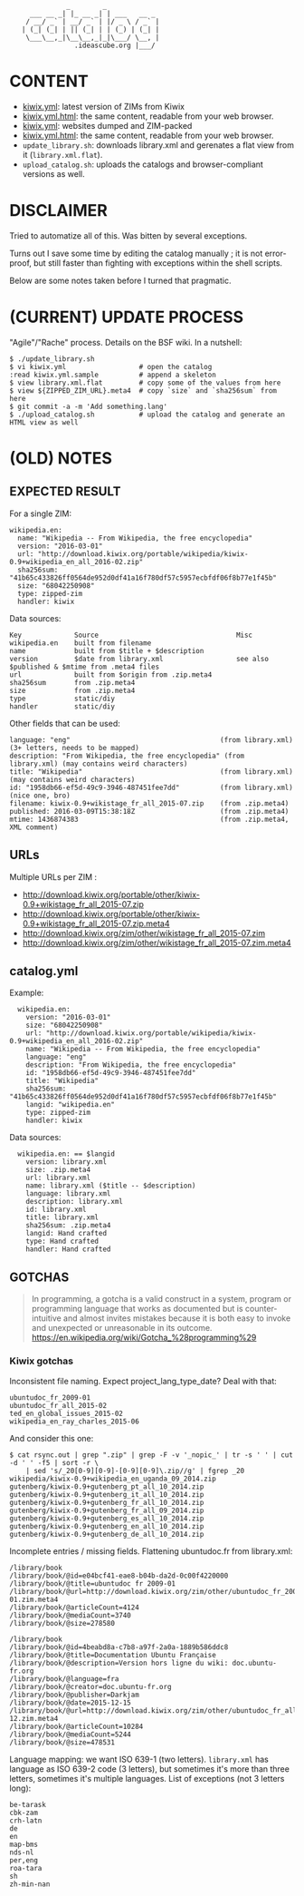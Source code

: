                   _        _
         ___ __ _| |_ __ _| | ___   __ _
        / __/ _` | __/ _` | |/ _ \ / _` |
       | (_| (_| | || (_| | | (_) | (_| |
        \___\__,_|\__\__,_|_|\___/ \__, |
                    .ideascube.org |___/

# CONTENT

* [kiwix.yml](kiwix.yml): latest version of ZIMs from Kiwix
* [kiwix.yml.html](kiwix.yml.html): the same content, readable from your web browser.
* [kiwix.yml](static-sites.yml): websites dumped and ZIM-packed
* [kiwix.yml.html](static-sites.yml.html): the same content, readable from your web browser.
* `update_library.sh`: downloads library.xml and gerenates a flat view from it (`library.xml.flat`).
* `upload_catalog.sh`: uploads the catalogs and browser-compliant versions as well.

# DISCLAIMER

Tried to automatize all of this. Was bitten by several exceptions.

Turns out I save some time by editing the catalog manually ; it is not error-proof,
but still faster than fighting with exceptions within the shell scripts.

Below are some notes taken before I turned that pragmatic.


# (CURRENT) UPDATE PROCESS

"Agile"/"Rache" process. Details on the BSF wiki. In a nutshell:

    $ ./update_library.sh
    $ vi kiwix.yml                  # open the catalog
    :read kiwix.yml.sample          # append a skeleton
    $ view library.xml.flat         # copy some of the values from here
    $ view ${ZIPPED_ZIM_URL}.meta4  # copy `size` and `sha256sum` from here
    $ git commit -a -m 'Add something.lang'
    $ ./upload_catalog.sh           # upload the catalog and generate an HTML view as well


# (OLD) NOTES

## EXPECTED RESULT

For a single ZIM:

    wikipedia.en:
      name: "Wikipedia -- From Wikipedia, the free encyclopedia"
      version: "2016-03-01"
      url: "http://download.kiwix.org/portable/wikipedia/kiwix-0.9+wikipedia_en_all_2016-02.zip"
      sha256sum: "41b65c433826ff0564de952d0df41a16f780df57c5957ecbfdf06f8b77e1f45b"
      size: "68042250908"
      type: zipped-zim
      handler: kiwix

Data sources:

    Key             Source                                  Misc
    wikipedia.en    built from filename
    name            built from $title + $description
    version         $date from library.xml                  see also $published & $mtime from .meta4 files
    url             built from $origin from .zip.meta4
    sha256sum       from .zip.meta4
    size            from .zip.meta4
    type            static/diy
    handler         static/diy

Other fields that can be used:

    language: "eng"                                     (from library.xml)  (3+ letters, needs to be mapped)
    description: "From Wikipedia, the free encyclopedia" (from library.xml) (may contains weird characters)
    title: "Wikipedia"                                  (from library.xml)  (may contains weird characters)
    id: "1958db66-ef5d-49c9-3946-487451fee7dd"          (from library.xml)  (nice one, bro)
    filename: kiwix-0.9+wikistage_fr_all_2015-07.zip    (from .zip.meta4)
    published: 2016-03-09T15:38:18Z                     (from .zip.meta4)
    mtime: 1436874383                                   (from .zip.meta4, XML comment)


## URLs

Multiple URLs per ZIM :

* http://download.kiwix.org/portable/other/kiwix-0.9+wikistage_fr_all_2015-07.zip
* http://download.kiwix.org/portable/other/kiwix-0.9+wikistage_fr_all_2015-07.zip.meta4
* http://download.kiwix.org/zim/other/wikistage_fr_all_2015-07.zim
* http://download.kiwix.org/zim/other/wikistage_fr_all_2015-07.zim.meta4


## catalog.yml

Example:

      wikipedia.en:
        version: "2016-03-01"
        size: "68042250908"
        url: "http://download.kiwix.org/portable/wikipedia/kiwix-0.9+wikipedia_en_all_2016-02.zip"
        name: "Wikipedia -- From Wikipedia, the free encyclopedia"
        language: "eng"
        description: "From Wikipedia, the free encyclopedia"
        id: "1958db66-ef5d-49c9-3946-487451fee7dd"
        title: "Wikipedia"
        sha256sum: "41b65c433826ff0564de952d0df41a16f780df57c5957ecbfdf06f8b77e1f45b"
        langid: "wikipedia.en"
        type: zipped-zim
        handler: kiwix

Data sources:

      wikipedia.en: == $langid
        version: library.xml
        size: .zip.meta4
        url: library.xml
        name: library.xml ($title -- $description)
        language: library.xml
        description: library.xml
        id: library.xml
        title: library.xml
        sha256sum: .zip.meta4
        langid: Hand crafted
        type: Hand crafted
        handler: Hand crafted

## GOTCHAS

> In programming, a gotcha is a valid construct in a system, program or programming language that works as documented but is counter-intuitive and almost invites mistakes because it is both easy to invoke and unexpected or unreasonable in its outcome.
> <https://en.wikipedia.org/wiki/Gotcha_%28programming%29>

### Kiwix gotchas

Inconsistent file naming. Expect project_lang_type_date? Deal with that:

    ubuntudoc_fr_2009-01
    ubuntudoc_fr_all_2015-02
    ted_en_global_issues_2015-02
    wikipedia_en_ray_charles_2015-06

And consider this one:

    $ cat rsync.out | grep ".zip" | grep -F -v '_nopic_' | tr -s ' ' | cut -d ' ' -f5 | sort -r \
        | sed 's/_20[0-9][0-9]-[0-9][0-9]\.zip//g' | fgrep _20
    wikipedia/kiwix-0.9+wikipedia_en_uganda_09_2014.zip
    gutenberg/kiwix-0.9+gutenberg_pt_all_10_2014.zip
    gutenberg/kiwix-0.9+gutenberg_it_all_10_2014.zip
    gutenberg/kiwix-0.9+gutenberg_fr_all_10_2014.zip
    gutenberg/kiwix-0.9+gutenberg_fr_all_09_2014.zip
    gutenberg/kiwix-0.9+gutenberg_es_all_10_2014.zip
    gutenberg/kiwix-0.9+gutenberg_en_all_10_2014.zip
    gutenberg/kiwix-0.9+gutenberg_de_all_10_2014.zip

Incomplete entries / missing fields. Flattening ubuntudoc.fr from library.xml:

    /library/book
    /library/book/@id=e04bcf41-eae8-b04b-da2d-0c00f4220000
    /library/book/@title=ubuntudoc fr 2009-01
    /library/book/@url=http://download.kiwix.org/zim/other/ubuntudoc_fr_2009-01.zim.meta4
    /library/book/@articleCount=4124
    /library/book/@mediaCount=3740
    /library/book/@size=278580
     
    /library/book
    /library/book/@id=4beabd8a-c7b8-a97f-2a0a-1889b586ddc8
    /library/book/@title=Documentation Ubuntu Française
    /library/book/@description=Version hors ligne du wiki: doc.ubuntu-fr.org
    /library/book/@language=fra
    /library/book/@creator=doc.ubuntu-fr.org
    /library/book/@publisher=Darkjam
    /library/book/@date=2015-12-15
    /library/book/@url=http://download.kiwix.org/zim/other/ubuntudoc_fr_all_2015-12.zim.meta4
    /library/book/@articleCount=10284
    /library/book/@mediaCount=5244
    /library/book/@size=478531

Language mapping: we want ISO 639-1 (two letters).
`library.xml` has language as ISO 639-2 code (3 letters), but sometimes it's more than three letters, sometimes it's multiple languages. List of exceptions (not 3 letters long):

    be-tarask
    cbk-zam
    crh-latn
    de
    en
    map-bms
    nds-nl
    per,eng
    roa-tara
    sh
    zh-min-nan

